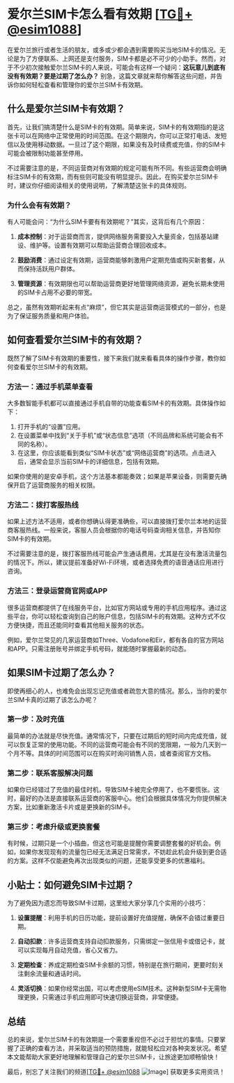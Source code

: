# 爱尔兰SIM卡怎么看有效期 [[TG💪+ @esim1088](https://t.me/s/esim1088)]

在爱尔兰旅行或者生活的朋友，或多或少都会遇到需要购买当地SIM卡的情况。无论是为了方便联系、上网还是支付服务，SIM卡都是必不可少的小助手。然而，对于不少初次接触爱尔兰SIM卡的人来说，可能会有这样一个疑问：**这玩意儿到底有没有有效期？要是过期了怎么办？** 别急，这篇文章就来帮你解答这些问题，并告诉你如何轻松查看和管理你的爱尔兰SIM卡有效期。

## 什么是爱尔兰SIM卡有效期？

首先，让我们搞清楚什么是SIM卡的有效期。简单来说，SIM卡的有效期指的是这张卡可以在网络中正常使用的时间范围。在这个期限内，你可以正常打电话、发短信以及使用移动数据。一旦过了这个期限，如果没有及时续费或充值，你的SIM卡可能会被限制功能甚至停用。

不过需要注意的是，不同运营商对有效期的规定可能有所不同。有些运营商会明确标注SIM卡的有效期，而有些则可能没有明显提示。因此，在购买爱尔兰SIM卡时，建议你仔细阅读相关的使用说明，了解清楚这张卡的具体规则。

### 为什么会有有效期？

有人可能会问：“为什么SIM卡要有有效期呢？”其实，这背后有几个原因：

1. **成本控制**：对于运营商而言，提供网络服务需要投入大量资金，包括基站建设、维护等。设置有效期可以帮助运营商合理回收成本。
   
2. **鼓励消费**：通过设定有效期，运营商能够刺激用户定期充值或购买新套餐，从而保持活跃用户群体。

3. **管理资源**：有效期限也可以帮助运营商更好地管理网络资源，避免长期未使用的SIM卡占用不必要的带宽。

总之，虽然有效期听起来有点“麻烦”，但它其实是运营商运营模式的一部分，也是为了保证服务质量和用户体验。

## 如何查看爱尔兰SIM卡的有效期？

既然了解了SIM卡有效期的重要性，接下来我们就来看看具体的操作步骤，教你如何查看爱尔兰SIM卡的有效期。

### 方法一：通过手机菜单查看

大多数智能手机都可以直接通过手机自带的功能查看SIM卡的有效期。具体操作如下：

1. 打开手机的“设置”应用。
2. 在设置菜单中找到“关于手机”或“状态信息”选项（不同品牌和系统可能会有不同的名称）。
3. 在这里，你应该能看到类似“SIM卡状态”或“网络运营商”的选项。点击进入后，通常会显示当前SIM卡的详细信息，包括有效期。

如果你使用的是安卓手机，这个方法基本都能奏效；如果是苹果设备，则需要先确保开启了运营商服务的相关权限。

### 方法二：拨打客服热线

如果上述方法不适用，或者你想确认得更准确些，可以直接拨打爱尔兰本地的运营商客服热线。一般来说，客服人员会根据你的电话号码查询相关信息，并告知你SIM卡的有效期。

不过需要注意的是，拨打客服热线可能会产生通话费用，尤其是在没有激活流量包的情况下。所以，建议提前准备好Wi-Fi环境，或者选择免费的语音通话应用进行咨询。

### 方法三：登录运营商官网或APP

很多运营商都提供了在线服务平台，比如官方网站或专用的手机应用程序。通过这些平台，你可以轻松查询到自己的账户信息，包括SIM卡的有效期。这种方式不仅方便快捷，而且还能同时查看其他相关服务的状态。

例如，爱尔兰常见的几家运营商如Three、Vodafone和Eir，都有各自的官方网站和APP。只需注册账号并绑定手机号码，就能随时掌握最新的动态。

## 如果SIM卡过期了怎么办？

即使再细心的人，也难免会出现忘记充值或者疏忽大意的情况。那么，当你的爱尔兰SIM卡真的过期了该怎么办呢？

### 第一步：及时充值

最简单的办法就是尽快充值。通常情况下，只要在过期后的短时间内完成充值，就可以恢复正常的使用功能。不同的运营商可能会有不同的宽限期，一般为几天到一个月不等。具体的时间范围可以在购买时询问销售人员，或者查阅官方文档。

### 第二步：联系客服解决问题

如果你已经错过了充值的最佳时机，导致SIM卡被完全停用了，也不要慌张。这时，最好的办法是直接联系运营商的客服中心。他们会根据具体情况为你提供解决方案，比如重新激活卡片或是更换新的SIM卡。

### 第三步：考虑升级或更换套餐

有时候，过期只是一个小插曲，但这也可能是提醒你需要调整套餐的好机会。例如，如果你发现现有的流量包已经无法满足日常需求，不妨趁此机会升级到更合适的方案。这样不仅能避免再次出现类似的问题，还能享受更多的优惠福利。

## 小贴士：如何避免SIM卡过期？

为了避免因为遗忘而导致SIM卡过期，这里给大家分享几个实用的小技巧：

1. **设置提醒**：利用手机的日历功能，提前设置好充值提醒，确保不会错过重要日期。

2. **自动扣款**：许多运营商支持自动扣款服务，只需绑定一张信用卡或借记卡，就可以实现每月自动充值，省心又省力。

3. **定期检查**：养成定期检查SIM卡余额的习惯，特别是在旅行期间，更要时刻关注剩余流量和通话时间。

4. **灵活切换**：如果你经常出国，可以考虑使用eSIM技术。这种新型SIM卡无需物理更换，只需通过手机应用即可快速切换运营商，非常便捷。

## 总结

总的来说，爱尔兰SIM卡的有效期是一个需要重视但不必过于担忧的事情。只要掌握了正确的查看方法，并采取适当的预防措施，就能轻松应对各种突发状况。希望本文能帮助大家更好地理解和管理自己的爱尔兰SIM卡，让旅途更加顺畅愉快！

最后，别忘了关注我们的频道[[TG💪+ @esim1088](https://t.me/s/esim1088) ![Image](https://i.postimg.cc/4NQfJmqS/Snipaste-2025-05-13-00-14-12.png)] 获取更多实用资讯！